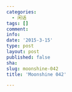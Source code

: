 ```yaml
---
categories:
  - 闲话
tags: []
comment: 
info: 
date: '2015-3-15'
type: post
layout: post
published: false
sha: 
slug: moonshine-042
title: 'Moonshine 042'

---
```

